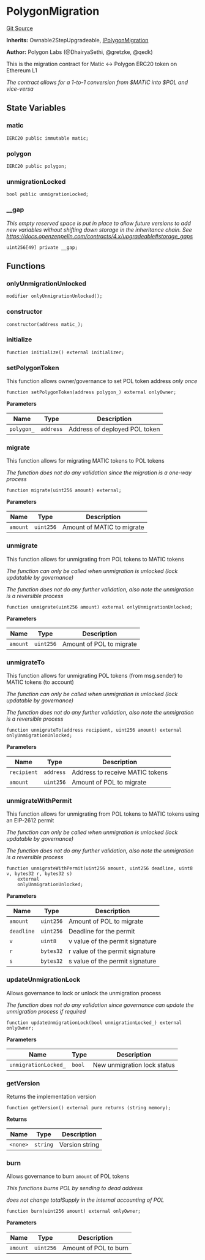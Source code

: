# PolygonMigration
[Git Source](https://github.com/0xPolygon/pol-token/blob/a780764684dd1ef1ca70707f8069da35cddbd074/src/PolygonMigration.sol)

**Inherits:**
Ownable2StepUpgradeable, [IPolygonMigration](/src/interfaces/IPolygonMigration.sol/interface.IPolygonMigration.md)

**Author:**
Polygon Labs (@DhairyaSethi, @gretzke, @qedk)

This is the migration contract for Matic <-> Polygon ERC20 token on Ethereum L1

*The contract allows for a 1-to-1 conversion from $MATIC into $POL and vice-versa*


## State Variables
### matic

```solidity
IERC20 public immutable matic;
```


### polygon

```solidity
IERC20 public polygon;
```


### unmigrationLocked

```solidity
bool public unmigrationLocked;
```


### __gap
*This empty reserved space is put in place to allow future versions to add new
variables without shifting down storage in the inheritance chain.
See https://docs.openzeppelin.com/contracts/4.x/upgradeable#storage_gaps*


```solidity
uint256[49] private __gap;
```


## Functions
### onlyUnmigrationUnlocked


```solidity
modifier onlyUnmigrationUnlocked();
```

### constructor


```solidity
constructor(address matic_);
```

### initialize


```solidity
function initialize() external initializer;
```

### setPolygonToken

This function allows owner/governance to set POL token address *only once*


```solidity
function setPolygonToken(address polygon_) external onlyOwner;
```
**Parameters**

|Name|Type|Description|
|----|----|-----------|
|`polygon_`|`address`|Address of deployed POL token|


### migrate

This function allows for migrating MATIC tokens to POL tokens

*The function does not do any validation since the migration is a one-way process*


```solidity
function migrate(uint256 amount) external;
```
**Parameters**

|Name|Type|Description|
|----|----|-----------|
|`amount`|`uint256`|Amount of MATIC to migrate|


### unmigrate

This function allows for unmigrating from POL tokens to MATIC tokens

*The function can only be called when unmigration is unlocked (lock updatable by governance)*

*The function does not do any further validation, also note the unmigration is a reversible process*


```solidity
function unmigrate(uint256 amount) external onlyUnmigrationUnlocked;
```
**Parameters**

|Name|Type|Description|
|----|----|-----------|
|`amount`|`uint256`|Amount of POL to migrate|


### unmigrateTo

This function allows for unmigrating POL tokens (from msg.sender) to MATIC tokens (to account)

*The function can only be called when unmigration is unlocked (lock updatable by governance)*

*The function does not do any further validation, also note the unmigration is a reversible process*


```solidity
function unmigrateTo(address recipient, uint256 amount) external onlyUnmigrationUnlocked;
```
**Parameters**

|Name|Type|Description|
|----|----|-----------|
|`recipient`|`address`|Address to receive MATIC tokens|
|`amount`|`uint256`|Amount of POL to migrate|


### unmigrateWithPermit

This function allows for unmigrating from POL tokens to MATIC tokens using an EIP-2612 permit

*The function can only be called when unmigration is unlocked (lock updatable by governance)*

*The function does not do any further validation, also note the unmigration is a reversible process*


```solidity
function unmigrateWithPermit(uint256 amount, uint256 deadline, uint8 v, bytes32 r, bytes32 s)
    external
    onlyUnmigrationUnlocked;
```
**Parameters**

|Name|Type|Description|
|----|----|-----------|
|`amount`|`uint256`|Amount of POL to migrate|
|`deadline`|`uint256`|Deadline for the permit|
|`v`|`uint8`|v value of the permit signature|
|`r`|`bytes32`|r value of the permit signature|
|`s`|`bytes32`|s value of the permit signature|


### updateUnmigrationLock

Allows governance to lock or unlock the unmigration process

*The function does not do any validation since governance can update the unmigration process if required*


```solidity
function updateUnmigrationLock(bool unmigrationLocked_) external onlyOwner;
```
**Parameters**

|Name|Type|Description|
|----|----|-----------|
|`unmigrationLocked_`|`bool`|New unmigration lock status|


### getVersion

Returns the implementation version


```solidity
function getVersion() external pure returns (string memory);
```
**Returns**

|Name|Type|Description|
|----|----|-----------|
|`<none>`|`string`|Version string|


### burn

Allows governance to burn `amount` of POL tokens

*This functions burns POL by sending to dead address*

*does not change totalSupply in the internal accounting of POL*


```solidity
function burn(uint256 amount) external onlyOwner;
```
**Parameters**

|Name|Type|Description|
|----|----|-----------|
|`amount`|`uint256`|Amount of POL to burn|


